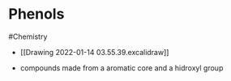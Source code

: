 # Phenols
#Chemistry
- [[Drawing 2022-01-14 03.55.39.excalidraw]]
+ compounds made from a aromatic core and a hidroxyl group